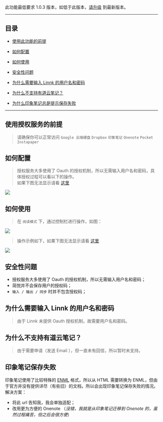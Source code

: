 此功能最低要求 1.0.3 版本，如低于此版本，[请升级](http://ksria.com/simpread/) 到最新版本。
***

目录
---
- [使用此功能的前提](https://github.com/Kenshin/simpread/wiki/%E6%8E%88%E6%9D%83%E6%9C%8D%E5%8A%A1#%E4%BD%BF%E7%94%A8%E6%8E%88%E6%9D%83%E6%9C%8D%E5%8A%A1%E7%9A%84%E5%89%8D%E6%8F%90)
- [如何配置](https://github.com/Kenshin/simpread/wiki/%E6%8E%88%E6%9D%83%E6%9C%8D%E5%8A%A1#%E5%A6%82%E4%BD%95%E9%85%8D%E7%BD%AE%E6%8E%88%E6%9D%83%E6%9C%8D%E5%8A%A1)
- [如何使用](https://github.com/Kenshin/simpread/wiki/%E6%8E%88%E6%9D%83%E6%9C%8D%E5%8A%A1#%E5%A6%82%E4%BD%95%E9%85%8D%E7%BD%AE%E6%8E%88%E6%9D%83%E6%9C%8D%E5%8A%A1-1)
- [安全性问题](https://github.com/Kenshin/simpread/wiki/%E6%8E%88%E6%9D%83%E6%9C%8D%E5%8A%A1#%E6%8E%88%E6%9D%83%E6%9C%8D%E5%8A%A1%E7%9A%84%E5%AE%89%E5%85%A8%E6%80%A7%E9%97%AE%E9%A2%98)

- [为什么需要输入 Linnk 的用户名和密码](https://github.com/Kenshin/simpread/wiki/%E6%8E%88%E6%9D%83%E6%9C%8D%E5%8A%A1#%E4%B8%BA%E4%BB%80%E4%B9%88%E9%9C%80%E8%A6%81%E8%BE%93%E5%85%A5-linnk-%E7%9A%84%E7%94%A8%E6%88%B7%E5%90%8D%E5%92%8C%E5%AF%86%E7%A0%81)
- [为什么不支持有道云笔记？](https://github.com/Kenshin/simpread/wiki/%E6%8E%88%E6%9D%83%E6%9C%8D%E5%8A%A1#%E4%B8%BA%E4%BB%80%E4%B9%88%E4%B8%8D%E6%94%AF%E6%8C%81-instapaper-%E5%92%8C-%E6%9C%89%E9%81%93%E4%BA%91%E7%AC%94%E8%AE%B0)
- [为什么印象笔记总是提示保存失败](#印象笔记保存失败)
***

使用授权服务的前提
---
> 请确保你可以正常访问 `Google 云端硬盘` `Dropbox` `印象笔记` `Onenote` `Pocket` `Instapaper`

如何配置
---
> 授权服务大多使用了 Oauth 的授权机制，所以无需输入用户名和密码，具体授权过程可以看以下的操作。  
如果下图无法显示请看 [这里](http://ojec5ddd5.bkt.clouddn.com/service.gif)

  ![](http://ojec5ddd5.bkt.clouddn.com/service.gif)

如何使用
---
> 在 `阅读模式` 下，通过控制栏进行操作，如图：
  
![](http://ojec5ddd5.bkt.clouddn.com/controlbar%201.0.3.png)

> 操作示例如下，如果下图无法显示请看 [这里](http://ojec5ddd5.bkt.clouddn.com/export.gif)

![](http://ojec5ddd5.bkt.clouddn.com/export.gif)

安全性问题
---
- 授权服务大多使用了 Oauth 的授权机制，所以无需输入用户名和密码；
- 简悦并不会保存用户的授权码；
- `输入 / 输出 / 同步` 时并不包含授权码；

为什么需要输入 Linnk 的用户名和密码
---
> 由于 Linnk 未提供 Oauth 授权机制，故需要用户名和密码。

为什么不支持有道云笔记？
---
> 由于需要申请（发送 Email ），但一直未有回信，所以暂时未支持。


印象笔记保存失败
---
印象笔记使用了比较特殊的 [ENML](https://dev.yinxiang.com/doc/articles/enml.php) 格式，所以从 HTML 需要转换为 ENML，但由于官方并没有提供详尽（有些旧）的文档，所以会出现印象笔记保存失败的情况。
解决方案：
- 将此 url 告知我，我会单独适配；
- 改用更为方便的 Onenote （_没错，我就是从印象笔记迁移到 Onenote 的，虽然过程痛苦，但之后会很方便_）